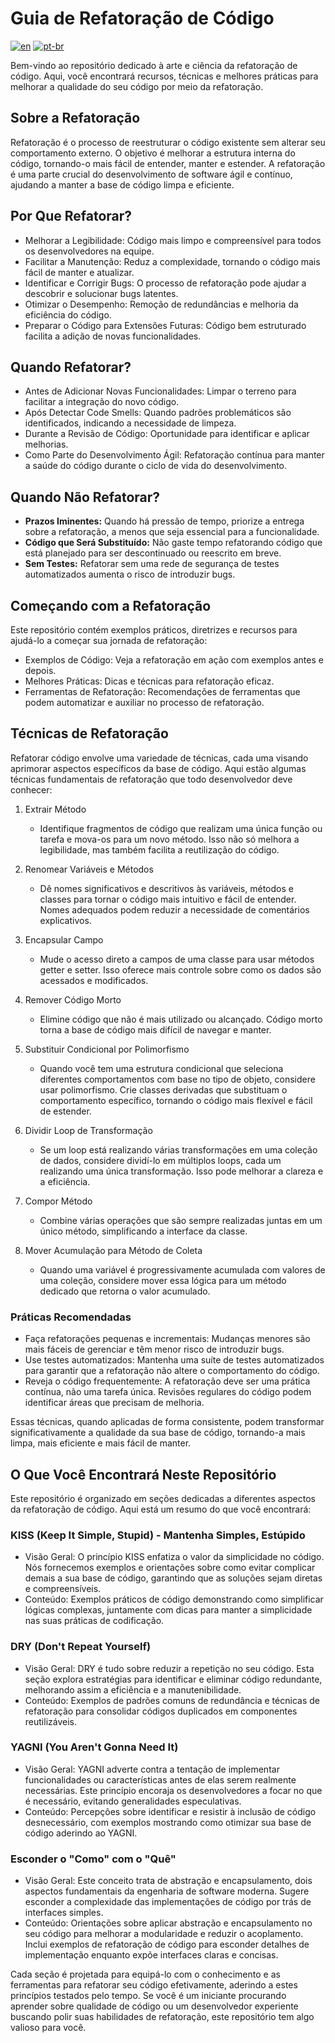 # Guia de Refatoração de Código
[![en](https://img.shields.io/badge/lang-en-red.svg)](./README.md)
[![pt-br](https://img.shields.io/badge/lang-pt--br-green.svg)](./README.pt-br.md)

Bem-vindo ao repositório dedicado à arte e ciência da refatoração de código. Aqui, você encontrará recursos, técnicas e melhores práticas para melhorar a qualidade do seu código por meio da refatoração.

## Sobre a Refatoração

Refatoração é o processo de reestruturar o código existente sem alterar seu comportamento externo. O objetivo é melhorar a estrutura interna do código, tornando-o mais fácil de entender, manter e estender. A refatoração é uma parte crucial do desenvolvimento de software ágil e contínuo, ajudando a manter a base de código limpa e eficiente.

## Por Que Refatorar?

- Melhorar a Legibilidade: Código mais limpo e compreensível para todos os desenvolvedores na equipe.
- Facilitar a Manutenção: Reduz a complexidade, tornando o código mais fácil de manter e atualizar.
- Identificar e Corrigir Bugs: O processo de refatoração pode ajudar a descobrir e solucionar bugs latentes.
- Otimizar o Desempenho: Remoção de redundâncias e melhoria da eficiência do código.
- Preparar o Código para Extensões Futuras: Código bem estruturado facilita a adição de novas funcionalidades.

## Quando Refatorar?

- Antes de Adicionar Novas Funcionalidades: Limpar o terreno para facilitar a integração do novo código.
- Após Detectar Code Smells: Quando padrões problemáticos são identificados, indicando a necessidade de limpeza.
- Durante a Revisão de Código: Oportunidade para identificar e aplicar melhorias.
- Como Parte do Desenvolvimento Ágil: Refatoração contínua para manter a saúde do código durante o ciclo de vida do desenvolvimento.

## Quando Não Refatorar?

- **Prazos Iminentes:** Quando há pressão de tempo, priorize a entrega sobre a refatoração, a menos que seja essencial para a funcionalidade.
- **Código que Será Substituído:** Não gaste tempo refatorando código que está planejado para ser descontinuado ou reescrito em breve.
- **Sem Testes:** Refatorar sem uma rede de segurança de testes automatizados aumenta o risco de introduzir bugs.

## Começando com a Refatoração

Este repositório contém exemplos práticos, diretrizes e recursos para ajudá-lo a começar sua jornada de refatoração:

- Exemplos de Código: Veja a refatoração em ação com exemplos antes e depois.
- Melhores Práticas: Dicas e técnicas para refatoração eficaz.
- Ferramentas de Refatoração: Recomendações de ferramentas que podem automatizar e auxiliar no processo de refatoração.

## Técnicas de Refatoração

Refatorar código envolve uma variedade de técnicas, cada uma visando aprimorar aspectos específicos da base de código. Aqui estão algumas técnicas fundamentais de refatoração que todo desenvolvedor deve conhecer:

1. Extrair Método
    - Identifique fragmentos de código que realizam uma única função ou tarefa e mova-os para um novo método. Isso não só melhora a legibilidade, mas também facilita a reutilização do código.

2. Renomear Variáveis e Métodos
    - Dê nomes significativos e descritivos às variáveis, métodos e classes para tornar o código mais intuitivo e fácil de entender. Nomes adequados podem reduzir a necessidade de comentários explicativos.

3. Encapsular Campo
    - Mude o acesso direto a campos de uma classe para usar métodos getter e setter. Isso oferece mais controle sobre como os dados são acessados e modificados.

4. Remover Código Morto
    - Elimine código que não é mais utilizado ou alcançado. Código morto torna a base de código mais difícil de navegar e manter.

5. Substituir Condicional por Polimorfismo
    - Quando você tem uma estrutura condicional que seleciona diferentes comportamentos com base no tipo de objeto, considere usar polimorfismo. Crie classes derivadas que substituam o comportamento específico, tornando o código mais flexível e fácil de estender.

6. Dividir Loop de Transformação
    - Se um loop está realizando várias transformações em uma coleção de dados, considere dividí-lo em múltiplos loops, cada um realizando uma única transformação. Isso pode melhorar a clareza e a eficiência.

7.  Compor Método
    - Combine várias operações que são sempre realizadas juntas em um único método, simplificando a interface da classe.

8. Mover Acumulação para Método de Coleta
    - Quando uma variável é progressivamente acumulada com valores de uma coleção, considere mover essa lógica para um método dedicado que retorna o valor acumulado.

### Práticas Recomendadas

- Faça refatorações pequenas e incrementais: Mudanças menores são mais fáceis de gerenciar e têm menor risco de introduzir bugs.
- Use testes automatizados: Mantenha uma suíte de testes automatizados para garantir que a refatoração não altere o comportamento do código.
- Reveja o código frequentemente: A refatoração deve ser uma prática contínua, não uma tarefa única. Revisões regulares do código podem identificar áreas que precisam de melhoria.

Essas técnicas, quando aplicadas de forma consistente, podem transformar significativamente a qualidade da sua base de código, tornando-a mais limpa, mais eficiente e mais fácil de manter.

## O Que Você Encontrará Neste Repositório

Este repositório é organizado em seções dedicadas a diferentes aspectos da refatoração de código. Aqui está um resumo do que você encontrará:

### KISS (Keep It Simple, Stupid) - Mantenha Simples, Estúpido

- Visão Geral: O princípio KISS enfatiza o valor da simplicidade no código. Nós fornecemos exemplos e orientações sobre como evitar complicar demais a sua base de código, garantindo que as soluções sejam diretas e compreensíveis.
- Conteúdo: Exemplos práticos de código demonstrando como simplificar lógicas complexas, juntamente com dicas para manter a simplicidade nas suas práticas de codificação.

### DRY (Don't Repeat Yourself)

- Visão Geral: DRY é tudo sobre reduzir a repetição no seu código. Esta seção explora estratégias para identificar e eliminar código redundante, melhorando assim a eficiência e a manutenibilidade.
- Conteúdo: Exemplos de padrões comuns de redundância e técnicas de refatoração para consolidar códigos duplicados em componentes reutilizáveis.

### YAGNI (You Aren't Gonna Need It)

- Visão Geral: YAGNI adverte contra a tentação de implementar funcionalidades ou características antes de elas serem realmente necessárias. Este princípio encoraja os desenvolvedores a focar no que é necessário, evitando generalidades especulativas.
- Conteúdo: Percepções sobre identificar e resistir à inclusão de código desnecessário, com exemplos mostrando como otimizar sua base de código aderindo ao YAGNI.

### Esconder o "Como" com o "Quê"

- Visão Geral: Este conceito trata de abstração e encapsulamento, dois aspectos fundamentais da engenharia de software moderna. Sugere esconder a complexidade das implementações de código por trás de interfaces simples.
- Conteúdo: Orientações sobre aplicar abstração e encapsulamento no seu código para melhorar a modularidade e reduzir o acoplamento. Inclui exemplos de refatoração de código para esconder detalhes de implementação enquanto expõe interfaces claras e concisas.

Cada seção é projetada para equipá-lo com o conhecimento e as ferramentas para refatorar seu código efetivamente, aderindo a estes princípios testados pelo tempo. Se você é um iniciante procurando aprender sobre qualidade de código ou um desenvolvedor experiente buscando polir suas habilidades de refatoração, este repositório tem algo valioso para você.
